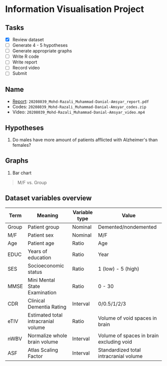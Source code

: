 # Information Visualisation Project

## Tasks
- [x] Review dataset
- [ ] Generate 4 - 5 hypotheses
- [ ] Generate appropriate graphs
- [ ] Write R code
- [ ] Write report
- [ ] Record video
- [ ] Submit

## Name
- [Report](https://docs.google.com/document/d/1_bCFwLMUsr4_0gIWAK7IcDgJnPzRSl2dSOpRh_5fFsM/edit?usp=sharing): `20208039_Mohd-Razali_Muhammad-Danial-Amsyar_report.pdf`
- Codes: `20208039_Mohd-Razali_Muhammad-Danial-Amsyar_codes.zip`
- Video: `20208039_Mohd-Razali_Muhammad-Danial-Amsyar_video.mp4`

## Hypotheses
1. Do males have more amount of patients afflicted with Alzheimer's than females?

## Graphs
1. Bar chart
> M/F vs. Group

## Dataset variables overview
| Term | Meaning | Variable type | Value |
| --- | --- | --- | --- |
| Group | Patient group | Nominal | Demented/nondemented |
| M/F | Patient sex | Nominal | M/F |
| Age | Patient age | Ratio | Age |
| EDUC | Years of education | Ratio | Year |
| SES | Socioeconomic status | Ratio | 1 (low) - 5 (high) |
| MMSE | Mini Mental State Examination | Ratio | 0 - 30 |
| CDR | Clinical Dementia Rating | Interval | 0/0.5/1/2/3 |
| eTIV | Estimated total intracranial volume | Ratio | Volume of void spaces in brain |
| nWBV | Normalize whole brain volume | Interval | Volume of spaces in brain excluding void |
| ASF | Atlas Scaling Factor | Interval | Standardized total intracranial volume |

